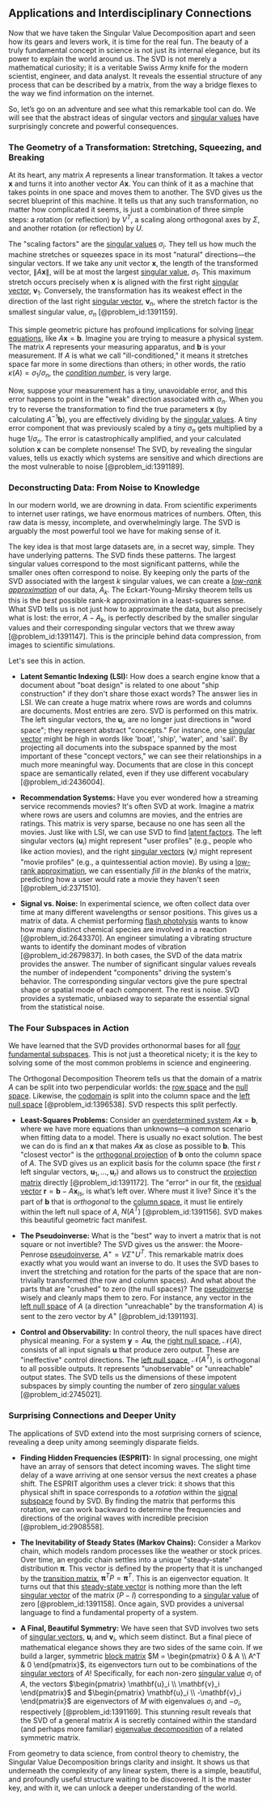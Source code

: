 ## Applications and Interdisciplinary Connections

Now that we have taken the Singular Value Decomposition apart and seen how its gears and levers work, it is time for the real fun. The beauty of a truly fundamental concept in science is not just its internal elegance, but its power to explain the world around us. The SVD is not merely a mathematical curiosity; it is a veritable Swiss Army knife for the modern scientist, engineer, and data analyst. It reveals the essential structure of any process that can be described by a matrix, from the way a bridge flexes to the way we find information on the internet.

So, let’s go on an adventure and see what this remarkable tool can do. We will see that the abstract ideas of singular vectors and [singular values](@article_id:152413) have surprisingly concrete and powerful consequences.

### The Geometry of a Transformation: Stretching, Squeezing, and Breaking

At its heart, any matrix $A$ represents a linear transformation. It takes a vector $\mathbf{x}$ and turns it into another vector $A\mathbf{x}$. You can think of it as a machine that takes points in one space and moves them to another. The SVD gives us the secret blueprint of this machine. It tells us that any such transformation, no matter how complicated it seems, is just a combination of three simple steps: a rotation (or reflection) by $V^T$, a scaling along orthogonal axes by $\Sigma$, and another rotation (or reflection) by $U$.

The "scaling factors" are the [singular values](@article_id:152413) $\sigma_i$. They tell us how much the machine stretches or squeezes space in its most "natural" directions—the singular vectors. If we take any unit vector $\mathbf{x}$, the length of the transformed vector, $\|A\mathbf{x}\|$, will be at most the largest [singular value](@article_id:171166), $\sigma_1$. This maximum stretch occurs precisely when $\mathbf{x}$ is aligned with the first right [singular vector](@article_id:180476), $\mathbf{v}_1$. Conversely, the transformation has its weakest effect in the direction of the last right [singular vector](@article_id:180476), $\mathbf{v}_n$, where the stretch factor is the smallest singular value, $\sigma_n$ [@problem_id:1391159].

This simple geometric picture has profound implications for solving [linear equations](@article_id:150993), like $A\mathbf{x} = \mathbf{b}$. Imagine you are trying to measure a physical system. The matrix $A$ represents your measuring apparatus, and $\mathbf{b}$ is your measurement. If $A$ is what we call "ill-conditioned," it means it stretches space far more in some directions than others; in other words, the ratio $\kappa(A) = \sigma_1 / \sigma_n$, the *[condition number](@article_id:144656)*, is very large.

Now, suppose your measurement has a tiny, unavoidable error, and this error happens to point in the "weak" direction associated with $\sigma_n$. When you try to reverse the transformation to find the true parameters $\mathbf{x}$ (by calculating $A^{-1}\mathbf{b}$), you are effectively dividing by the [singular values](@article_id:152413). A tiny error component that was previously scaled by a tiny $\sigma_n$ gets multiplied by a huge $1/\sigma_n$. The error is catastrophically amplified, and your calculated solution $\mathbf{x}$ can be complete nonsense! The SVD, by revealing the singular values, tells us exactly which systems are sensitive and which directions are the most vulnerable to noise [@problem_id:1391189].

### Deconstructing Data: From Noise to Knowledge

In our modern world, we are drowning in data. From scientific experiments to internet user ratings, we have enormous matrices of numbers. Often, this raw data is messy, incomplete, and overwhelmingly large. The SVD is arguably the most powerful tool we have for making sense of it.

The key idea is that most large datasets are, in a secret way, simple. They have underlying patterns. The SVD finds these patterns. The largest singular values correspond to the most significant patterns, while the smaller ones often correspond to noise. By keeping only the parts of the SVD associated with the largest $k$ singular values, we can create a *[low-rank approximation](@article_id:142504)* of our data, $A_k$. The Eckart-Young-Mirsky theorem tells us this is the *best* possible rank-$k$ approximation in a least-squares sense. What SVD tells us is not just how to approximate the data, but also precisely what is lost: the error, $A - A_k$, is perfectly described by the smaller singular values and their corresponding singular vectors that we threw away [@problem_id:1391147]. This is the principle behind data compression, from images to scientific simulations.

Let's see this in action.
-   **Latent Semantic Indexing (LSI):** How does a search engine know that a document about "boat design" is related to one about "ship construction" if they don't share those exact words? The answer lies in LSI. We can create a huge matrix where rows are words and columns are documents. Most entries are zero. SVD is performed on this matrix. The left singular vectors, the $\mathbf{u}_i$, are no longer just directions in "word space"; they represent abstract "concepts." For instance, one [singular vector](@article_id:180476) might be high in words like 'boat', 'ship', 'water', and 'sail'. By projecting all documents into the subspace spanned by the most important of these "concept vectors," we can see their relationships in a much more meaningful way. Documents that are close in this concept space are semantically related, even if they use different vocabulary [@problem_id:2436004].

-   **Recommendation Systems:** Have you ever wondered how a streaming service recommends movies? It's often SVD at work. Imagine a matrix where rows are users and columns are movies, and the entries are ratings. This matrix is very sparse, because no one has seen all the movies. Just like with LSI, we can use SVD to find [latent factors](@article_id:182300). The left singular vectors ($\mathbf{u}_i$) might represent "user profiles" (e.g., people who like action movies), and the right [singular vectors](@article_id:143044) ($\mathbf{v}_i$) might represent "movie profiles" (e.g., a quintessential action movie). By using a [low-rank approximation](@article_id:142504), we can essentially *fill in the blanks* of the matrix, predicting how a user would rate a movie they haven't seen [@problem_id:2371510].

-   **Signal vs. Noise:** In experimental science, we often collect data over time at many different wavelengths or sensor positions. This gives us a matrix of data. A chemist performing [flash photolysis](@article_id:193589) wants to know how many distinct chemical species are involved in a reaction [@problem_id:2643370]. An engineer simulating a vibrating structure wants to identify the dominant modes of vibration [@problem_id:2679837]. In both cases, the SVD of the data matrix provides the answer. The number of significant singular values reveals the number of independent "components" driving the system's behavior. The corresponding singular vectors give the pure spectral shape or spatial mode of each component. The rest is noise. SVD provides a systematic, unbiased way to separate the essential signal from the statistical noise.

### The Four Subspaces in Action

We have learned that the SVD provides orthonormal bases for all [four fundamental subspaces](@article_id:154340). This is not just a theoretical nicety; it is the key to solving some of the most common problems in science and engineering.

The Orthogonal Decomposition Theorem tells us that the domain of a matrix $A$ can be split into two perpendicular worlds: the [row space](@article_id:148337) and the [null space](@article_id:150982). Likewise, the [codomain](@article_id:138842) is split into the column space and the [left null space](@article_id:151748) [@problem_id:1396538]. SVD respects this split perfectly.

-   **Least-Squares Problems:** Consider an [overdetermined system](@article_id:149995) $A\mathbf{x} = \mathbf{b}$, where we have more equations than unknowns—a common scenario when fitting data to a model. There is usually no exact solution. The best we can do is find an $\mathbf{x}$ that makes $A\mathbf{x}$ as close as possible to $\mathbf{b}$. This "closest vector" is the [orthogonal projection](@article_id:143674) of $\mathbf{b}$ onto the column space of $A$. The SVD gives us an explicit basis for the column space (the first $r$ left singular vectors, $\mathbf{u}_1, \dots, \mathbf{u}_r$) and allows us to construct the [projection matrix](@article_id:153985) directly [@problem_id:1391172]. The "error" in our fit, the [residual vector](@article_id:164597) $\mathbf{r} = \mathbf{b} - A\mathbf{x}_{ls}$, is what’s left over. Where must it live? Since it's the part of $\mathbf{b}$ that is *orthogonal* to the [column space](@article_id:150315), it must lie entirely within the left null space of $A$, $N(A^T)$ [@problem_id:1391156]. SVD makes this beautiful geometric fact manifest.

-   **The Pseudoinverse:** What is the "best" way to invert a matrix that is not square or not invertible? The SVD gives us the answer: the Moore-Penrose [pseudoinverse](@article_id:140268), $A^+ = V\Sigma^+ U^T$. This remarkable matrix does exactly what you would want an inverse to do. It uses the SVD bases to invert the stretching and rotation for the parts of the space that are non-trivially transformed (the row and column spaces). And what about the parts that are "crushed" to zero (the null spaces)? The [pseudoinverse](@article_id:140268) wisely and cleanly maps them to zero. For instance, any vector in the [left null space](@article_id:151748) of $A$ (a direction "unreachable" by the transformation $A$) is sent to the zero vector by $A^+$ [@problem_id:1391193].

-   **Control and Observability:** In control theory, the null spaces have direct physical meaning. For a system $\mathbf{y}=A\mathbf{u}$, the [right null space](@article_id:182589), $\mathcal{N}(A)$, consists of all input signals $\mathbf{u}$ that produce zero output. These are "ineffective" control directions. The [left null space](@article_id:151748), $\mathcal{N}(A^T)$, is orthogonal to all possible outputs. It represents "unobservable" or "unreachable" output states. The SVD tells us the dimensions of these impotent subspaces by simply counting the number of zero [singular values](@article_id:152413) [@problem_id:2745021].

### Surprising Connections and Deeper Unity

The applications of SVD extend into the most surprising corners of science, revealing a deep unity among seemingly disparate fields.

-   **Finding Hidden Frequencies (ESPRIT):** In signal processing, one might have an array of sensors that detect incoming waves. The slight time delay of a wave arriving at one sensor versus the next creates a phase shift. The ESPRIT algorithm uses a clever trick: it shows that this physical shift in space corresponds to a *rotation* within the [signal subspace](@article_id:184733) found by SVD. By finding the matrix that performs this rotation, we can work backward to determine the frequencies and directions of the original waves with incredible precision [@problem_id:2908558].

-   **The Inevitability of Steady States (Markov Chains):** Consider a Markov chain, which models random processes like the weather or stock prices. Over time, an ergodic chain settles into a unique "steady-state" distribution $\boldsymbol{\pi}$. This vector is defined by the property that it is unchanged by the [transition matrix](@article_id:145931), $\boldsymbol{\pi}^T P = \boldsymbol{\pi}^T$. This is an eigenvector equation. It turns out that this [steady-state vector](@article_id:148585) is nothing more than the left [singular vector](@article_id:180476) of the matrix $(P-I)$ corresponding to a [singular value](@article_id:171166) of zero [@problem_id:1391158]. Once again, SVD provides a universal language to find a fundamental property of a system.

-   **A Final, Beautiful Symmetry:** We have seen that SVD involves two sets of [singular vectors](@article_id:143044), $\mathbf{u}_i$ and $\mathbf{v}_i$, which seem distinct. But a final piece of mathematical elegance shows they are two sides of the same coin. If we build a larger, symmetric [block matrix](@article_id:147941) $M = \begin{pmatrix} 0 & A \\ A^T & 0 \end{pmatrix}$, its eigenvectors turn out to be combinations of the [singular vectors](@article_id:143044) of $A$! Specifically, for each non-zero [singular value](@article_id:171166) $\sigma_i$ of $A$, the vectors $\begin{pmatrix} \mathbf{u}_i \\ \mathbf{v}_i \end{pmatrix}$ and $\begin{pmatrix} \mathbf{u}_i \\ -\mathbf{v}_i \end{pmatrix}$ are eigenvectors of $M$ with eigenvalues $\sigma_i$ and $-\sigma_i$, respectively [@problem_id:1391169]. This stunning result reveals that the SVD of a general matrix $A$ is secretly contained within the standard (and perhaps more familiar) [eigenvalue decomposition](@article_id:271597) of a related symmetric matrix.

From geometry to data science, from control theory to chemistry, the Singular Value Decomposition brings clarity and insight. It shows us that underneath the complexity of any linear system, there is a simple, beautiful, and profoundly useful structure waiting to be discovered. It is the master key, and with it, we can unlock a deeper understanding of the world.